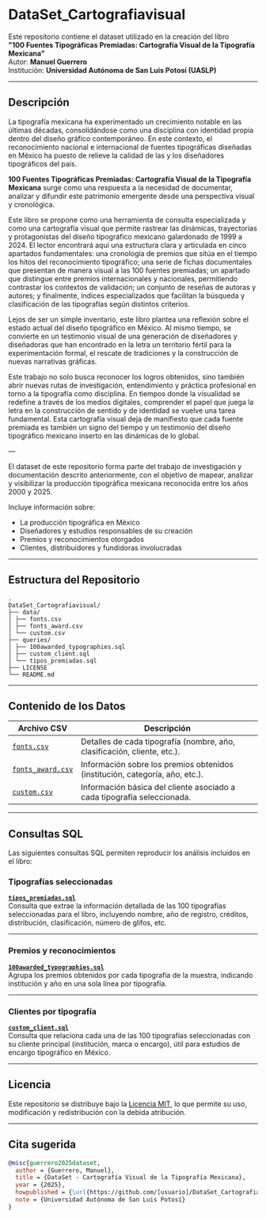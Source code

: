# DataSet_Cartografiavisual
Este repositorio contiene el dataset utilizado en la creación del libro  
**"100 Fuentes Tipográficas Premiadas: Cartografía Visual de la Tipografía Mexicana"**  
Autor: **Manuel Guerrero**  
Institución: **Universidad Autónoma de San Luis Potosí (UASLP)**

---

## Descripción

La tipografía mexicana ha experimentado un crecimiento notable en las últimas décadas, consolidándose como una disciplina con identidad propia dentro del diseño gráfico contemporáneo. En este contexto, el reconocimiento nacional e internacional de fuentes tipográficas diseñadas en México ha puesto de relieve la calidad de las y los diseñadores tipográficos del país.

**100 Fuentes Tipográficas Premiadas: Cartografía Visual de la Tipografía Mexicana** surge como una respuesta a la necesidad de documentar, analizar y difundir este patrimonio emergente desde una perspectiva visual y cronológica.

Este libro se propone como una herramienta de consulta especializada y como una cartografía visual que permite rastrear las dinámicas, trayectorias y protagonistas del diseño tipográfico mexicano galardonado de 1999 a 2024. El lector encontrará aquí una estructura clara y articulada en cinco apartados fundamentales: una cronología de premios que sitúa en el tiempo los hitos del reconocimiento tipográfico; una serie de fichas documentales que presentan de manera visual a las 100 fuentes premiadas; un apartado que distingue entre premios internacionales y nacionales, permitiendo contrastar los contextos de validación; un conjunto de reseñas de autoras y autores; y finalmente, índices especializados que facilitan la búsqueda y clasificación de las tipografías según distintos criterios.

Lejos de ser un simple inventario, este libro plantea una reflexión sobre el estado actual del diseño tipográfico en México. Al mismo tiempo, se convierte en un testimonio visual de una generación de diseñadores y diseñadoras que han encontrado en la letra un territorio fértil para la experimentación formal, el rescate de tradiciones y la construcción de nuevas narrativas gráficas.

Este trabajo no solo busca reconocer los logros obtenidos, sino también abrir nuevas rutas de investigación, entendimiento y práctica profesional en torno a la tipografía como disciplina. En tiempos donde la visualidad se redefine a través de los medios digitales, comprender el papel que juega la letra en la construcción de sentido y de identidad se vuelve una tarea fundamental. Esta cartografía visual deja de manifiesto que cada fuente premiada es también un signo del tiempo y un testimonio del diseño tipográfico mexicano inserto en las dinámicas de lo global.

—

El dataset de este repositorio forma parte del trabajo de investigación y documentación descrito anteriormente, con el objetivo de mapear, analizar y visibilizar la producción tipográfica mexicana reconocida entre los años 2000 y 2025.

Incluye información sobre:

- La producción tipográfica en México
- Diseñadores y estudios responsables de su creación
- Premios y reconocimientos otorgados
- Clientes, distribuidores y fundidoras involucradas

---

## Estructura del Repositorio
```
.
DataSet_Cartografiavisual/
├── data/
│ ├── fonts.csv
│ ├── fonts_award.csv
│ └── custom.csv
├── queries/
│ ├── 100awarded_typographies.sql
│ ├── custom_client.sql
│ └── tipos_premiadas.sql
├── LICENSE
└── README.md
```
---

## Contenido de los Datos

| Archivo CSV                                   | Descripción                                                                 |
|----------------------------------------------|-----------------------------------------------------------------------------|
| [`fonts.csv`](data/fonts.csv)                | Detalles de cada tipografía (nombre, año, clasificación, cliente, etc.).   |
| [`fonts_award.csv`](data/fonts_award.csv)    | Información sobre los premios obtenidos (institución, categoría, año, etc.). |
| [`custom.csv`](data/custom.csv)          | Información básica del cliente asociado a cada tipografía seleccionada.    |


---

## Consultas SQL

Las siguientes consultas SQL permiten reproducir los análisis incluidos en el libro:

### Tipografías seleccionadas

**[`tipos_premiadas.sql`](queries/tipos_premiadas.sql)**  
Consulta que extrae la información detallada de las 100 tipografías seleccionadas para el libro, incluyendo nombre, año de registro, créditos, distribución, clasificación, número de glifos, etc.

---

### Premios y reconocimientos

**[`100awarded_typographies.sql`](queries/100awarded_typographies.sql)**  
Agrupa los premios obtenidos por cada tipografía de la muestra, indicando institución y año en una sola línea por tipografía.

---

### Clientes por tipografía

**[`custom_client.sql`](queries/custom_client.sql)**  
Consulta que relaciona cada una de las 100 tipografías seleccionadas con su cliente principal (institución, marca o encargo), útil para estudios de encargo tipográfico en México.

---

## Licencia

Este repositorio se distribuye bajo la [Licencia MIT](LICENSE), lo que permite su uso, modificación y redistribución con la debida atribución.

---

## Cita sugerida

```bibtex
@misc{guerrero2025dataset,
  author = {Guerrero, Manuel},
  title = {DataSet - Cartografía Visual de la Tipografía Mexicana},
  year = {2025},
  howpublished = {\url{https://github.com/[usuario]/DataSet_Cartografiavisual}},
  note = {Universidad Autónoma de San Luis Potosí}
}
